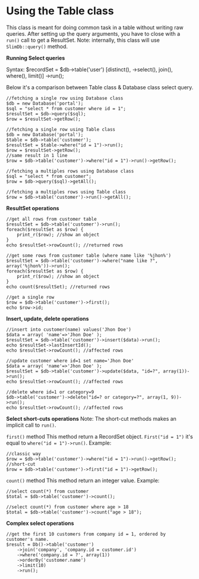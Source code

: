 # Using the Table class

This class is meant for doing common task in a table without writing raw queries.
After setting up the query arguments, you have to close with a `run()` call to get a ResultSet.
Note: internally, this class will use `SlimDb::query()` method.

**Running Select queries**

Syntax: $recordSet = $db->table('user')
			[distinct(), ->select(), join(), where(), limit()]
			->run();

Below it's a comparison between Table class & Database class select query.

	//fetching a single row using Database class
	$db = new Database('portal');
	$sql = "select * from customer where id = 1";
	$resultSet = $db->query($sql);
	$row = $resultSet->getRow();
	
	//fetching a single row using Table class
	$db = new Database('portal');
	$table = $db->table('customer');
	$resultSet = $table->where("id = 1")->run();
	$row = $resultSet->getRow();
	//same result in 1 line
	$row = $db->table('customer')->where("id = 1")->run()->getRow();
	
	//fetching a multiples rows using Database class
	$sql = "select * from customer";
	$row = $db->query($sql)->getAll();
	
	//fetching a multiples rows using Table class
	$row = $db->table('customer')->run()->getAll();
	
**ResultSet operations**

    //get all rows from customer table
    $resultSet = $db->table('customer')->run();
    foreach($resultSet as $row) {
        print_r($row); //show an object
    }
    echo $resultSet->rowCount(); //returned rows

    //get some rows from customer table (where name like '%jhon%')
    $resultSet = $db->table('customer')->where("name like ?", array('%jhon%'))->run();
    foreach($resultSet as $row) {
        print_r($row); //show an object
    }
    echo count($resultSet); //returned rows

    //get a single row
    $row = $db->table('customer')->first();
    echo $row->id;

**Insert, update, delete operations**

    //insert into customer(name) values('Jhon Doe')
    $data = array( 'name'=>'Jhon Doe' );
    $resultSet = $db->table('customer')->insert($data)->run();
    echo $resultSet->lastInsertId();
	echo $resultSet->rowCount(); //affected rows
    
    //update customer where id=1 set name='Jhon Doe'
    $data = array( 'name'=>'Jhon Doe' );
    $resultSet = $db->table('customer')->update($data, "id=?", array(1))->run();
    echo $resultSet->rowCount(); //affected rows

    //delete where id=1 or category=9
    $db->table('customer')->delete("id=? or category=?", array(1, 9))->run();
    echo $resultSet->rowCount(); //affected rows

**Select short-cuts operations**
Note: The short-cut methods makes an implicit call to `run()`.

`first()`  method
This method return a RecordSet object.
`First("id = 1")` it's equal to `where("id = 1")->run()`. Example:

	//classic way
	$row = $db->table('customer')->where("id = 1")->run()->getRow();
	//short-cut
	$row = $db->table('customer')->first("id = 1")->getRow();

`count()`  method
This method return an integer value. Example:

	//select count(*) from customer
	$total = $db->table('customer')->count();
	
	//select count(*) from customer where age > 18
	$total = $db->table('customer')->count("age > 18");

**Complex select operations**

	//get the first 10 customers from company id = 1, ordered by customer's name.
	$result = Db()->table('customer')
		->join('company', 'company.id = customer.id')
		->where('company.id = ?', array(1))
		->orderBy('customer.name')
		->limit(10)
		->run();